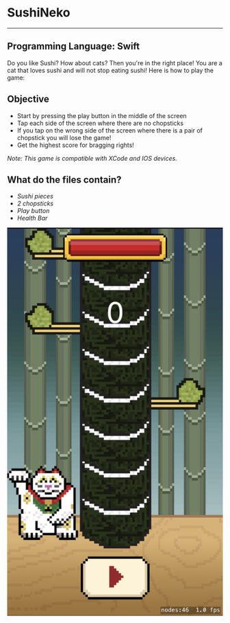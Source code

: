 # SushiNeko

---
Programming Language: Swift
---

Do you like Sushi? How about cats? Then you're in the right place! You are a cat that loves sushi and will not stop eating sushi! Here is how to play the game:

## Objective

- Start by pressing the play button in the middle of the screen
- Tap each side of the screen where there are no chopsticks
- If you tap on the wrong side of the screen where there is a pair of chopstick you will lose the game!
- Get the highest score for bragging rights!

*Note: This game is compatible with XCode and IOS devices.*

## What do the files contain?
- *Sushi pieces*
- *2 chopsticks*
- *Play button*
- *Health Bar*

![alt text](https://github.com/bsimps01/SushiNeko/blob/master/SUSHINEKOSS.png)